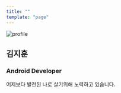```yaml
---
title: ""
template: "page"
---
```

![profile](/media/me.jpg)
## 김지훈 
### Android Developer

어제보다 발전된 나로 살기위해 노력하고 있습니다.